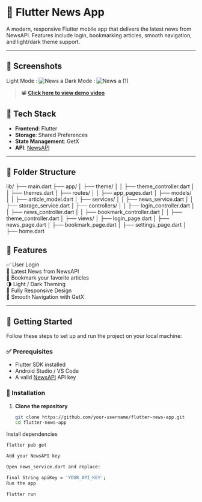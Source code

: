 # 📰 Flutter News App

A modern, responsive Flutter mobile app that delivers the latest news from NewsAPI. Features include login, bookmarking articles, smooth navigation, and light/dark theme support.

---

  ## 📸 Screenshots
 Light Mode :
![News a](https://github.com/user-attachments/assets/65d5fa88-de8d-4ed0-b31e-1058ecab62b2)
 Dark Mode :
![News a (1)](https://github.com/user-attachments/assets/98af105a-dc6e-439b-b2c3-32238ad5bb72)


> 📽️ **[Click here to view demo video](https://drive.google.com/your-demo-link)**



## 🧰 Tech Stack

- **Frontend**: Flutter
- **Storage**: Shared Preferences
- **State Management**: GetX
- **API**: [NewsAPI](https://newsapi.org/)

---

## 📁 Folder Structure

lib/
├── main.dart
├── app/
│ ├── theme/
│ │ ├── theme_controller.dart
│ │ ├── themes.dart
│ ├── routes/
│ │ ├── app_pages.dart
│ ├── models/
│ │ ├── article_model.dart
│ ├── services/
│ │ ├── news_service.dart
│ │ ├── storage_service.dart
│ ├── controllers/
│ │ ├── login_controller.dart
│ │ ├── news_controller.dart
│ │ ├── bookmark_controller.dart
│ │ ├── theme_controller.dart
│ ├── views/
│ ├── login_page.dart
│ ├── news_page.dart
│ ├── bookmark_page.dart
│ ├── settings_page.dart
│ ├── home.dart

## 🌟 Features

✅ User Login  
📰 Latest News from NewsAPI  
🔖 Bookmark your favorite articles  
🌗 Light / Dark Theming  
📱 Fully Responsive Design  
🚀 Smooth Navigation with GetX

---

## 🚀 Getting Started

Follow these steps to set up and run the project on your local machine:

### ✅ Prerequisites

- Flutter SDK installed
- Android Studio / VS Code
- A valid [NewsAPI](https://newsapi.org/) API key

### 🔧 Installation

1. **Clone the repository**

   ```bash
   git clone https://github.com/your-username/flutter-news-app.git
   cd flutter-news-app
Install dependencies


   ```bash
   flutter pub get

Add your NewsAPI key

Open news_service.dart and replace:

final String apiKey = 'YOUR_API_KEY';
Run the app

flutter run






